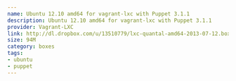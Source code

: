 ```yaml
---
name: Ubuntu 12.10 amd64 for vagrant-lxc with Puppet 3.1.1
description: Ubuntu 12.10 amd64 for vagrant-lxc with Puppet 3.1.1
provider: Vagrant-LXC
link: http://dl.dropbox.com/u/13510779/lxc-quantal-amd64-2013-07-12.box
size: 94M
category: boxes
tags:
- ubuntu
- puppet
---
```

